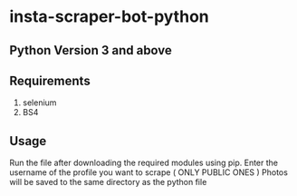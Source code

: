 # insta-scraper-bot-python

## Python Version 3 and above

## Requirements
1. selenium
2. BS4

## Usage
Run the file after downloading the required modules using pip. Enter the username of the profile you want to scrape ( ONLY PUBLIC ONES )
Photos will be saved to the same directory as the python file
